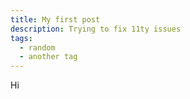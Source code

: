 ```yaml
---
title: My first post
description: Trying to fix 11ty issues
tags:
  - random
  - another tag
---
```


Hi

